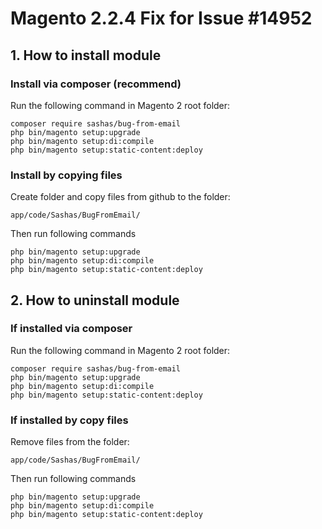 # Magento 2.2.4 Fix for Issue #14952
## 1. How to install module

### Install via composer (recommend)

Run the following command in Magento 2 root folder:

```
composer require sashas/bug-from-email
php bin/magento setup:upgrade
php bin/magento setup:di:compile
php bin/magento setup:static-content:deploy
```

### Install by copying files

Create folder and copy files from github to the folder:

```
app/code/Sashas/BugFromEmail/
```

Then run following commands

```
php bin/magento setup:upgrade
php bin/magento setup:di:compile
php bin/magento setup:static-content:deploy
```

## 2. How to uninstall module

### If installed via composer

Run the following command in Magento 2 root folder:

```
composer require sashas/bug-from-email
php bin/magento setup:upgrade
php bin/magento setup:di:compile
php bin/magento setup:static-content:deploy
```

### If installed by copy files

Remove files from the folder: 

```
app/code/Sashas/BugFromEmail/
```

Then run following commands

```
php bin/magento setup:upgrade
php bin/magento setup:di:compile
php bin/magento setup:static-content:deploy
```